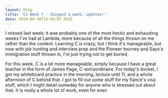 ```yaml
---
layout: blog
title: 'CS Week 7 - Skipped a week, updates!'
date: 2019-04-30T14:44:07.562Z
---
```

I missed last week; it was probably one of the most hectic and exhausting weeks I've had at Lambda, more because of all the things thrown on me rather than the content. Learning C is crazy, but I think it's manageable, but now with job hunting and interview prep and the Pioneer tourney and Sayo's immigration stuff thrown in, I'm just trying not to get buried.

For this week, C is a lot more manageable, simply because I have a great teacher in the form of James Page, C-extraordinaire. For today's docket, I got my whiteboard practice in the morning, lecture until 11, and a whole afternoon of C behind that. I got to fill out some stuff for my fiance's visa stuff, which I might detail someday for anyone who is stressed out about that. It is really a whole lot of work, even for even
